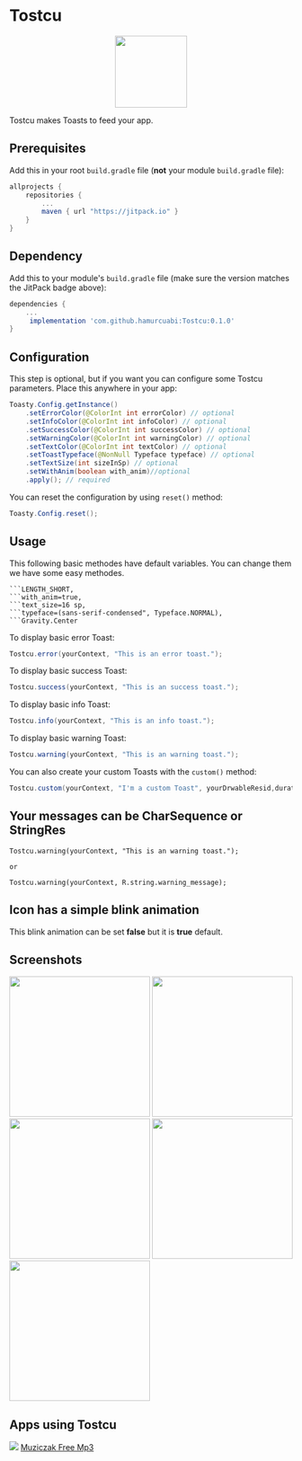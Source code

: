 # Tostcu

<div align="center">
	<img src="https://downloader.disk.yandex.ru/preview/25d00295526f8a7aa36bfd56cfd033621600a16a7e49ebdd3ce86b6f8714498a/5c111576/jo1RqTg1tVw_8ETCesvFHVaffrEMkgTKijd9gg60fvycEl6zrIQbD2ZnS7DP6a4rk4Kt8hXkQDv86zIGKzedsA%3D%3D?uid=0&filename=tostcu.png&disposition=inline&hash=&limit=0&content_type=image%2Fpng&tknv=v2&size=2048x2048" width="128">
</div>

Tostcu makes Toasts to feed your app.

## Prerequisites

Add this in your root `build.gradle` file (**not** your module `build.gradle` file):

```gradle
allprojects {
	repositories {
		...
		maven { url "https://jitpack.io" }
	}
}
```

## Dependency

Add this to your module's `build.gradle` file (make sure the version matches the JitPack badge above):

```gradle
dependencies {
	...
	 implementation 'com.github.hamurcuabi:Tostcu:0.1.0'
}
```

## Configuration

This step is optional, but if you want you can configure some Tostcu parameters. Place this anywhere in your app:

```java
Toasty.Config.getInstance()
    .setErrorColor(@ColorInt int errorColor) // optional
    .setInfoColor(@ColorInt int infoColor) // optional
    .setSuccessColor(@ColorInt int successColor) // optional
    .setWarningColor(@ColorInt int warningColor) // optional
    .setTextColor(@ColorInt int textColor) // optional
    .setToastTypeface(@NonNull Typeface typeface) // optional
    .setTextSize(int sizeInSp) // optional
    .setWithAnim(boolean with_anim)//optional
    .apply(); // required
```

You can reset the configuration by using `reset()` method:

```java
Toasty.Config.reset();
```

## Usage
This following basic methodes have default variables. You can change them we have some easy methodes.
```
```LENGTH_SHORT, 
```with_anim=true,
```text_size=16 sp, 
```typeface=(sans-serif-condensed", Typeface.NORMAL),
```Gravity.Center
```

To display basic error Toast:

``` java
Tostcu.error(yourContext, "This is an error toast.");
```

To display basic success Toast:

``` java
Tostcu.success(yourContext, "This is an success toast.");
```
To display basic info Toast:

``` java
Tostcu.info(yourContext, "This is an info toast.");
```
To display basic warning Toast:

``` java
Tostcu.warning(yourContext, "This is an warning toast.");
```

You can also create your custom Toasts with the `custom()` method:
``` java
Tostcu.custom(yourContext, "I'm a custom Toast", yourDrwableResid,duration, bg_color, gravity, with_anim,typeface,text_size);
```

## Your messages can be CharSequence or StringRes 

``` example
Tostcu.warning(yourContext, "This is an warning toast.");

or

Tostcu.warning(yourContext, R.string.warning_message);
```

## Icon has a simple blink animation

This blink animation can be set <b>false</b> but it is <b>true</b> default.

## Screenshots
<img src="https://user-images.githubusercontent.com/23655824/49865962-6f4fbe00-fe17-11e8-9e42-afa81a3b4253.png" width="250">
<img src="https://user-images.githubusercontent.com/23655824/49865963-6f4fbe00-fe17-11e8-8fe4-cef67d09deba.png" width="250">
<img src="https://user-images.githubusercontent.com/23655824/49865964-6fe85480-fe17-11e8-8c4f-d5ca6efb2d22.png" width="250">
<img src="https://user-images.githubusercontent.com/23655824/49865967-6fe85480-fe17-11e8-9241-1cf901488958.png" width="250">
<img src="https://user-images.githubusercontent.com/23655824/49865969-6fe85480-fe17-11e8-9a44-622d4e1c7f57.png" width="250">




Apps using Tostcu
--
<img src="https://lh3.googleusercontent.com/kkjF6Owgj0SOPD2qX5cUYV8cNCc4Mo-tM7me3aPwzh1Mn7ABP0nF1-WyQyGQ4ssOXA=s180-rw" />
<a href="https://play.google.com/store/apps/details?id=com.emrehmrc.musicapp">Muziczak Free Mp3</a>

	
      
